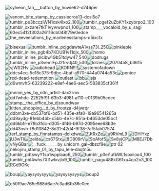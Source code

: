 ![sylveon_fan___button_by_howie62-d746per](https://github.com/Puufaz/boop/assets/138206114/fae39d25-48a0-4bca-8fc8-3d742d5e4197)

![venom_bite_stamp_by_cassiecros13-dcsl5o7](https://github.com/Puufaz/boop/assets/138206114/386aa2a2-f88a-4778-b08e-91d990d5348e)![tumblr_pe3bcczlWN1xsk4lxo2_100](https://github.com/Puufaz/boop/assets/138206114/93f3a5fd-406c-414d-be63-9106da09cbe0)![tumblr_pgef2uZbKY1xzybrpo2_100](https://github.com/Puufaz/boop/assets/138206114/7c39a9da-5e83-4815-bea8-bfb6c786122c)![tumblr_oxzare7tkT1vywwpno1_100](https://github.com/Puufaz/boop/assets/138206114/1d04db41-81a8-414b-ad1d-5e1b7655e445)![stamp____vocaloid_by_u_sagi](https://github.com/Puufaz/boop/assets/138206114/482185a8-6644-4d44-8a66-5ebb434d571a)![63ec5412f302a26116cb048f79e0edce](https://github.com/Puufaz/boop/assets/138206114/a307e1e1-8137-4bfa-8214-da9296e6387f)![the_eeveelutions_by_marlenesstamps-d5ixc1x](https://github.com/Puufaz/boop/assets/138206114/a59b31cf-3be9-46eb-bafd-6f417a83326a)

![bisexual](https://github.com/Puufaz/Puufaz/assets/138206114/2210fd63-7e3d-46aa-bdb2-4e0d99cc9131)
![tumblr_inline_pcjgdawteA1vss73l_250](https://github.com/Puufaz/boop/assets/138206114/a3e2ff21-ee55-4c2a-84dc-416f4a32e566)![pinkiepie](https://github.com/Puufaz/boop/assets/138206114/90091aac-c850-4f3b-a886-a2829daba0a6)![tumblr_inline_pgb4b7KDUB1v11djx_500](https://github.com/Puufaz/boop/assets/138206114/bb8e4019-9fa1-406a-95cc-b6ad6222c64b)![homo](https://github.com/Puufaz/boop/assets/138206114/5728fab2-dd7b-4fc3-826b-204314048197)![tumblr_inline_plcibw1Gb51tdyw47_540](https://github.com/Puufaz/Puufaz/assets/138206114/78b59b73-2926-4bab-97b0-78798c2f61e2)![dodrugs](https://github.com/Puufaz/boop/assets/138206114/02e8e698-8f96-442c-a390-8994eac3f7cf)![tumblr_inline_p3vemlFpJ21rv0j40_500](https://github.com/Puufaz/Puufaz/assets/138206114/2774a28c-e9fd-4741-8e08-31d2d9e3fac3)![lolzies](https://github.com/Puufaz/boop/assets/138206114/3dbacbd6-92f3-4bac-8408-e05147f01f8f)![2070458_b3615](https://github.com/Puufaz/boop/assets/138206114/13440c4b-4e0a-4e1f-856c-6f0e5aab69d7)![vjW02Hv](https://github.com/Puufaz/boop/assets/138206114/14241a34-2814-4d77-9ec4-c232faf650a3)
![radiohead](https://github.com/Puufaz/boop/assets/138206114/abc1b282-65b7-48b6-ac54-614961d839b4)
![KORN!!!!](https://github.com/Puufaz/boop/assets/138206114/37879875-b4ac-4a2c-b597-6895f485045f)![systemofadown](https://github.com/Puufaz/boop/assets/138206114/6bdb7e2d-38cd-44a5-8be4-ce6cfeaad1a3)![ddcs4cq-5e18c375-9dbc-4baf-a970-444a0744a53c](https://github.com/Puufaz/Puufaz/assets/138206114/f8d460b7-9fe2-4add-a0ae-d117ea0c70d8)![penice](https://github.com/Puufaz/Puufaz/assets/138206114/08857210-2676-49a5-aa9f-b9a91f88e77b)![red-dead-redemption](https://github.com/Puufaz/boop/assets/138206114/3b15357b-8df6-4365-ba5a-8230ba8526e6)
![outlast](https://github.com/Puufaz/boop/assets/138206114/8004210b-e992-46af-866a-37f51978d8a7)
![bb](https://github.com/Puufaz/boop/assets/138206114/f3fdcb9f-7001-4983-8c4d-3fdfe09792b8)![jsjs](https://github.com/Puufaz/boop/assets/138206114/4d62cbf9-48f5-4fce-8268-df0f7c7cf297)![d6wmvh5-63239222-e8ef-4ae6-aec5-583835cf361f](https://github.com/Puufaz/Puufaz/assets/138206114/0761c1a8-9fd2-4e78-8c31-33f6abb09499)



![mnmn_yes_by_n0n_artist-dax2rmv](https://github.com/Puufaz/boop/assets/138206114/68a45a07-5871-4224-9f63-5d51d1f64051)![dd7whdc-22525f9f-63b3-498f-af10-e0139b05cdce](https://github.com/Puufaz/Puufaz/assets/138206114/b5e28c77-8b2b-44d0-bf7a-7b76ad4d1c4d)![stamp__the_office_by_djsoundwav](https://github.com/Puufaz/boop/assets/138206114/0987d452-6896-41de-b97b-a029c4c865cd)![kitten_shopping__d_by_frootza-d4jwrqr](https://github.com/Puufaz/boop/assets/138206114/64720f0c-be51-4030-bdeb-c9c6d849d2f6)![ddbm3xe-cb537bf6-bd51-435e-afa0-19a96541265a](https://github.com/Puufaz/boop/assets/138206114/6ee7fd99-2a08-49aa-bfbd-fa5aa17cb8ca)![dd9aydg-81ebb4bb-c5bb-4e7c-951a-b4653de05bc1](https://github.com/Puufaz/boop/assets/138206114/0a8a68e6-3ff5-4ccd-a2ab-82877614daed)![dd6kb1r-e79b3fdc-d305-4f46-b97d-2095eee68b3e](https://github.com/Puufaz/boop/assets/138206114/34864035-2456-462a-bd2d-8ad0ca62016e)![dd43nvh-f8d10842-8d31-42d4-9f38-7af5fab07574](https://github.com/Puufaz/boop/assets/138206114/95dbb602-f4a9-492e-bbbb-f38017ebcffa)![terf_stamp_by_finnstamps-dcixdwe](https://github.com/Puufaz/boop/assets/138206114/37643118-2432-4d9b-b947-2b7e03f83109)![ZJtRxZe](https://github.com/Puufaz/boop/assets/138206114/62b8c18f-501b-4f23-929c-b048c556be4d)![u9RVmL9](https://github.com/Puufaz/Puufaz/assets/138206114/532ba8d4-01c3-4acf-9329-ad8f6f5f9c76)
![iDHiYxz](https://github.com/Puufaz/boop/assets/138206114/37bf8d10-995f-4e83-bba8-eb5d05258ab3)![jU3wTIi](https://github.com/Puufaz/boop/assets/138206114/8e342c18-89e1-4491-b003-3aa7a4c8e5e7)![zelda](https://github.com/Puufaz/boop/assets/138206114/38e86c81-46c6-4dff-b2a1-2b3ac7b160fe)![cs67Stx](https://github.com/Puufaz/boop/assets/138206114/6d3389e5-a60f-4ae8-9204-dabfa255d6d6)![8D809rV](https://github.com/Puufaz/boop/assets/138206114/82c2262d-dfe0-465e-afb4-c5b818649d7e)![SoAfof5](https://github.com/Puufaz/boop/assets/138206114/67c2d1c5-0ae9-4d4c-8e2a-6d994f187bf6)![Sv8yjCP](https://github.com/Puufaz/boop/assets/138206114/257083a7-a39a-4e1e-a2fd-95b8316e39c9)![M8EJ7Db](https://github.com/Puufaz/boop/assets/138206114/588fa3f8-0a25-4afa-8f4e-c49e8e2ce023)![vNyGBar](https://github.com/Puufaz/boop/assets/138206114/30ffd1f3-3eb3-49f4-b88b-8f60e444c270)![__fuck______by_unicorn_gal-dbzcf9e](https://github.com/Puufaz/Puufaz/assets/138206114/ec9a873d-b155-4f7f-bba1-2ef9fae152bd)![ptr 02](https://github.com/Puufaz/Puufaz/assets/138206114/80e9f1bd-9f83-4c95-833f-f8e3e51fb07d)![nekojiru_stamp_01_by_tapu_lele-daqtn5u](https://github.com/Puufaz/Puufaz/assets/138206114/ed9a17b0-4415-475f-a9a8-3e555984b415)![tumblr_pdtswyY1sp1wpplaao6_250](https://github.com/Puufaz/Puufaz/assets/138206114/c61f632f-8831-4e6c-86f2-be29d1ac3b17)![tumblr_p0ei1ufbWL1soxiioo4_100](https://github.com/Puufaz/boop/assets/138206114/2d4063b7-9df4-4a32-a177-eb46b5cd09b6)![tumblr_pbl4whs7Xl1wlxvjlo9_100](https://github.com/Puufaz/boop/assets/138206114/efa4ecb2-8223-4c90-8e36-ebb7bb2e5d1e)![tumblr_pagu488kG61xu4cp2o3_100](https://github.com/Puufaz/Puufaz/assets/138206114/bb2c2be1-d886-4aa9-8f3e-249f20c1d161)![RGd9OKc](https://github.com/Puufaz/Puufaz/assets/138206114/7deb1e12-e866-4545-8f15-d3b7129711c2)




![boup](https://github.com/Puufaz/Puufaz/assets/138206114/312ba915-7c59-451c-8ef6-59e15b38c598)![yaysysysyys](https://github.com/Puufaz/Puufaz/assets/138206114/b1bc3250-37b6-4ec5-b1dd-445f33587e06)![yaysysysyys](https://github.com/Puufaz/Puufaz/assets/138206114/27cc479a-c542-4e81-bdd0-7c499b5f12ba)![boup2](https://github.com/Puufaz/Puufaz/assets/138206114/ad090939-ab5e-4059-ab78-b2a55051d5b1)





![c50f9ae765e988d6ae7c3ad6fb36e0ee](https://github.com/Puufaz/boop/assets/138206114/2d74b4cf-ba05-4c45-86c8-d98484bb6f5d)

